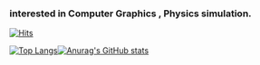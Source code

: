 ### interested in Computer Graphics , Physics simulation.   


[![Hits](https://hits.seeyoufarm.com/api/count/incr/badge.svg?url=https%3A%2F%2Fgithub.com%2FLEE-JAE-HYUN179&count_bg=%2379C83D&title_bg=%23555555&icon=riseup.svg&icon_color=%23E7E7E7&title=hits&edge_flat=false)](https://hits.seeyoufarm.com)

[![Top Langs](https://github-readme-stats.vercel.app/api/top-langs/?username=LEE-JAE-HYUN179)](https://github.com/anuraghazra/github-readme-stats)[![Anurag's GitHub stats](https://github-readme-stats.vercel.app/api?username=LEE-JAE-HYUN179&show_icons=true&theme=dracula)](https://github.com/anuraghazra/github-readme-stats) 
<!-- ![Anurag's GitHub stats](https://github-readme-stats.vercel.app/api?username=LEE-JAE-HYUN179) -->


<!--
**LEE-JAE-HYUN179/LEE-JAE-HYUN179** is a ✨ _special_ ✨ repository because its `README.md` (this file) appears on your GitHub profile.

Here are some ideas to get you started:

- 🔭 I’m currently working on ...
- 🌱 I’m currently learning ...
- 👯 I’m looking to collaborate on ...
- 🤔 I’m looking for help with ...
- 💬 Ask me about ...
- 📫 How to reach me: ...
- 😄 Pronouns: ...
- ⚡ Fun fact: ...
-->
